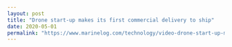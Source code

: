 ```yaml
---
layout: post
title: "Drone start-up makes its first commercial delivery to ship"
date: 2020-05-01
permalink: "https://www.marinelog.com/technology/video-drone-start-up-makes-its-first-commercial-delivery-to-ship/"
---
```

